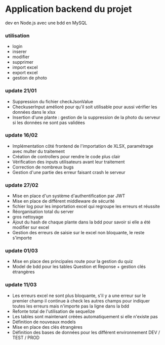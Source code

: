 # Application backend du projet

dev en Node.js avec une bdd en MySQL

### utilisation

- login
- inserer 
- modifier
- supprimer
- import excel
- export excel
- gestion de photo

### update 21/01 

- Suppression du fichier checkJsonValue 
- CheckuserInput amélioré pour qu'il soit utilisable pour aussi vérifier les données dans le xlsx
- Insertion d'une plante : gestion de la suppression de la photo du serveur si les données ne sont pas validées 

### update 16/02 

- Implémentation côté frontend de l'importation de XLSX, paramétrage avec multer du traitement 
- Création de controllers pour rendre le code plus clair 
- Vérification des inputs utilisateurs avant leur traitement
- Correction de nombreux bugs
- Gestion d'une partie des erreur faisant crash le serveur 

### update 27/02

- Mise en place d'un système d'authentification par JWT
- Mise en place de différent middleware de sécurité
- fichier log pour les importation excel qui regroupe les erreurs et réussite
- Réorganisation total du server
- gros nettoyage
- Ajout du hash de chaque plante dans la bdd pour savoir si elle a été modifier sur excel
- Gestion des erreurs de saisie sur le excel non bloquante, le reste s'importe

### update 01/03

- Mise en place des principales route pour la gestion du quiz 
- Model de bdd pour les tables Question et Reponse + gestion clés étrangères

### update 11/03

- Les erreurs excel ne sont plus bloquante, s'il y a une erreur sur le premier champ il continue 
à check les autres champs pour indiquer toutes les erreurs mais n'importe pas la ligne dans la bdd
- Refonte total de l'utilisation de sequelize 
- Les tables sont maintenant créées automatiquement si elle n'existe pas 
- Définition de nouveaux models
- Mise en place des clés étrangères 
- Définition des bases de données pour les différent environnement DEV / TEST / PROD
